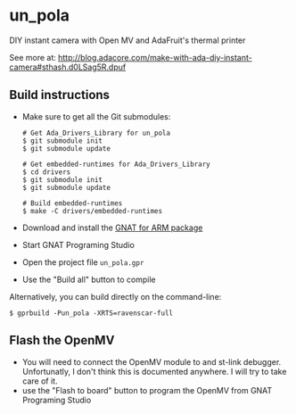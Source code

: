 # un_pola
DIY instant camera with Open MV and AdaFruit's thermal printer

See more at: http://blog.adacore.com/make-with-ada-diy-instant-camera#sthash.d0LSag5R.dpuf

##  Build instructions

- Make sure to get all the Git submodules:

    ```shell
    # Get Ada_Drivers_Library for un_pola
    $ git submodule init
    $ git submodule update

    # Get embedded-runtimes for Ada_Drivers_Library
    $ cd drivers
    $ git submodule init
    $ git submodule update

    # Build embedded-runtimes
    $ make -C drivers/embedded-runtimes
    ```

- Download and install the [GNAT for ARM package](http://libre.adacore.com/download/configurations)
- Start GNAT Programing Studio
- Open the project file `un_pola.gpr`
- Use the "Build all" button to compile

Alternatively, you can build directly on the command-line:

    $ gprbuild -Pun_pola -XRTS=ravenscar-full

## Flash the OpenMV

- You will need to connect the OpenMV module to and st-link debugger. Unfortunatly, I don't think this is documented anywhere. I will try to take care of it.
- use the "Flash to board" button to program the OpenMV from GNAT Programing Studio
